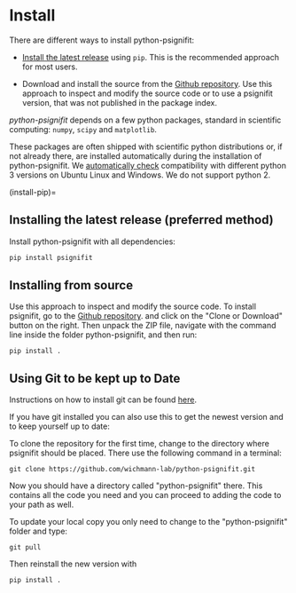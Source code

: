 # Install

There are different ways to install python-psignifit:

- [Install the latest release](#install-pip) using `pip`. 
This is the recommended approach for most users.

- Download and install the source from the [Github repository](https://github.com/wichmann-lab/python-psignifit/).
Use this approach to inspect and modify the source code or to use a
psignifit version, that was not published in the package index.

*python-psignifit* depends on a few python packages, standard in scientific computing:
`numpy`, `scipy` and `matplotlib`.

These packages are often shipped with scientific python distributions
or, if not already there, are installed automatically during the
installation of python-psignifit. We [automatically check](https://github.com/wichmann-lab/python-psignifit/actions)
compatibility with different python 3 versions on Ubuntu Linux and
Windows. We do not support python 2.

(install-pip)=
## Installing the latest release (preferred method)

Install python-psignifit with all dependencies:

```bash
pip install psignifit
```

## Installing from source

Use this approach to inspect and modify the source code.
To install psignifit, go to 
the [Github repository](https://github.com/wichmann-lab/python-psignifit/).
and click on the "Clone or Download" button on the right.
Then unpack the ZIP file, navigate with the command line inside the
folder python-psignifit, and then run:

```
pip install .
```

## Using Git to be kept up to Date

Instructions on how to install git can be found
[here](https://git-scm.com/book/en/v2/Getting-Started-Installing-Git).

If you have git installed you can also use this to get the newest
version and to keep yourself up to date:

To clone the repository for the first time, change to the directory
where psignifit should be placed. There use the following command in a
terminal:

```
git clone https://github.com/wichmann-lab/python-psignifit.git
```

Now you should have a directory called "python-psignifit" there. This
contains all the code you need and you can proceed to adding the code to
your path as well.

To update your local copy you only need to change to the
"python-psignifit" folder and type:

```
git pull
```

Then reinstall the new version with

```
pip install .
```
